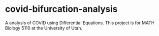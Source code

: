 # covid-bifurcation-analysis
A analysis of COVID using Differential Equations. This project is for MATH Biology 5110 at the University of Utah.
